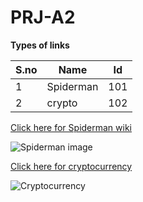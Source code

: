 # PRJ-A2

**Types of links**

S.no|Name|Id
----|----|----
1|Spiderman|101
2|crypto|102

[Click here for Spiderman wiki](https://en.wikipedia.org/wiki/Spider-Man)

![Spiderman image](https://terrigen-cdn-dev.marvel.com/content/prod/1x/snh_online_6072x9000_posed_01.jpg)

[Click here for cryptocurrency](https://en.wikipedia.org/wiki/Cryptocurrency)

![Cryptocurrency](https://spiderimg.amarujala.com/assets/images/2021/11/19/750x506/cryptocurrency_1637309393.jpeg)

